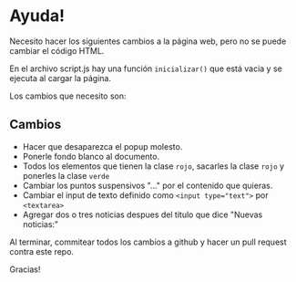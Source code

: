 # Ayuda!

Necesito hacer los siguientes cambios a la página web, pero no se puede cambiar el código HTML.

En el archivo script.js hay una función `inicializar()` que está vacia y se ejecuta al cargar la página.

Los cambios que necesito son:

## Cambios

* Hacer que desaparezca el popup molesto.
* Ponerle fondo blanco al documento.
* Todos los elementos que tienen la clase `rojo`, sacarles la clase `rojo` y ponerles la clase `verde`
* Cambiar los puntos suspensivos "..." por el contenido que quieras.
* Cambiar el input de texto definido como `<input type="text">` por `<textarea>`
* Agregar dos o tres noticias despues del titulo que dice "Nuevas noticias:"

Al terminar, commitear todos los cambios a github y hacer un pull request contra este repo.

Gracias!
